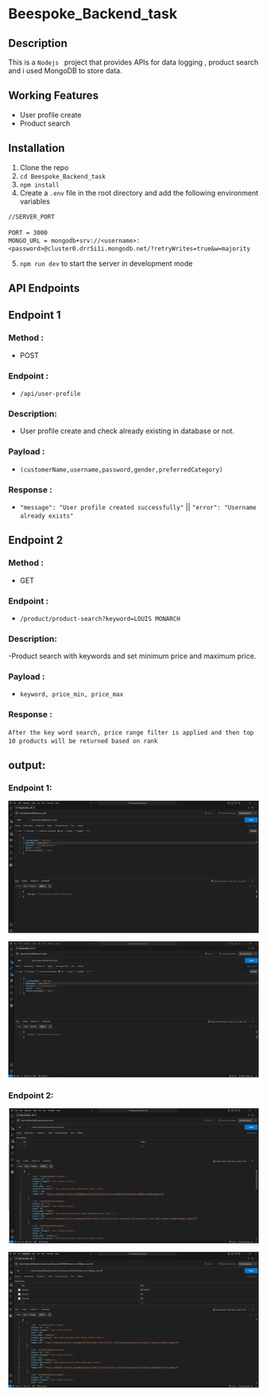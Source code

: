 # Beespoke_Backend_task

## Description

This is a `Nodejs ` project that provides APIs for data logging , product search and i used MongoDB to store data.

## Working Features

-  User profile create 
- Product search

## Installation

1. Clone the repo
2. `cd Beespoke_Backend_task`
3. `npm install`
4. Create a `.env` file in the root directory and add the following environment variables
```
//SERVER_PORT

PORT = 3000
MONGO_URL = mongodb+srv://<username>:<password>@cluster0.drr5i1i.mongodb.net/?retryWrites=true&w=majority
```
5. `npm run dev` to start the server in development mode

## API Endpoints
## Endpoint 1
### Method :
- POST


### Endpoint :

- `/api/user-profile`

### Description:
- User profile create and check already existing in database or not.

### Payload :

- `(customerName,username,password,gender,preferredCategory)`


### Response :

- `"message": "User profile created successfully"` || `"error": "Username already exists"`


## Endpoint 2
### Method :
- GET

### Endpoint :
- `/product/product-search?keyword=LOUIS MONARCH`

### Description:
-Product search with keywords and set minimum price and maximum price.

### Payload :

-  `keyword, price_min, price_max`

### Response :
`After the key word search, price range filter is applied and then top 10 products will be returned based on rank`

## output:
### Endpoint 1:
![Output Image](./output_img/1.png)

![Output Image](./output_img/2.png)

### Endpoint 2:
![Output Image](./output_img/3.png)

![Output Image](./output_img/4.png)
